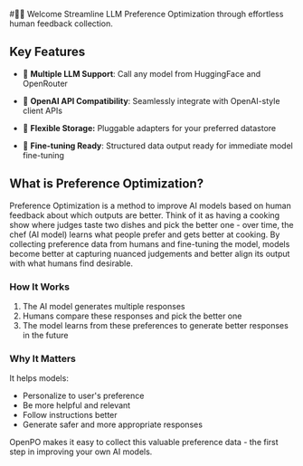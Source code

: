 #👋🏻 Welcome
Streamline LLM Preference Optimization through effortless human feedback collection.

## Key Features

- 🔌 **Multiple LLM Support**: Call any model from HuggingFace and OpenRouter

- 🤝 **OpenAI API Compatibility**: Seamlessly integrate with OpenAI-style client APIs

- 💾 **Flexible Storage:** Pluggable adapters for your preferred datastore

- 🎯 **Fine-tuning Ready**: Structured data output ready for immediate model fine-tuning


## What is Preference Optimization?

Preference Optimization is a method to improve AI models based on human feedback about which outputs are better. Think of it as having a cooking show where judges taste two dishes and pick the better one - over time, the chef (AI model) learns what people prefer and gets better at cooking. By collecting preference data from humans and fine-tuning the model, models become better at capturing nuanced judgements and better align its output with what humans find desirable.

### How It Works

1. The AI model generates multiple responses
2. Humans compare these responses and pick the better one
3. The model learns from these preferences to generate better responses in the future

### Why It Matters
It helps models:

- Personalize to user's preference
- Be more helpful and relevant
- Follow instructions better
- Generate safer and more appropriate responses


OpenPO makes it easy to collect this valuable preference data - the first step in improving your own AI models.
